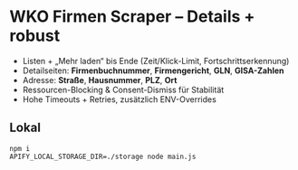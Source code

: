 # WKO Firmen Scraper – Details + robust

- Listen + „Mehr laden“ bis Ende (Zeit/Klick-Limit, Fortschrittserkennung)
- Detailseiten: **Firmenbuchnummer**, **Firmengericht**, **GLN**, **GISA-Zahlen**
- Adresse: **Straße**, **Hausnummer**, **PLZ**, **Ort**
- Ressourcen-Blocking & Consent-Dismiss für Stabilität
- Hohe Timeouts + Retries, zusätzlich ENV-Overrides

## Lokal
```
npm i
APIFY_LOCAL_STORAGE_DIR=./storage node main.js
```
